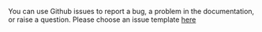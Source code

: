 You can use Github issues to report a bug, a problem in the documentation, or raise a question.
Please choose an issue template [here](https://github.com/applicaster/zapp-player-plugin-brightcove/issues/new/choose)
